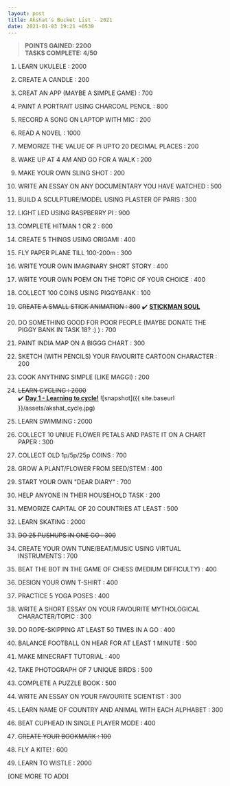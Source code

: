 ```yaml
---
layout: post
title: Akshat's Bucket List - 2021
date: 2021-01-03 19:21 +0530
---
```


> __POINTS GAINED: 2200__  
> __TASKS COMPLETE: 4/50__

1. LEARN UKULELE : 2000

2. CREATE A CANDLE : 200

3. CREAT AN APP (MAYBE A SIMPLE GAME) : 700

4. PAINT A PORTRAIT USING CHARCOAL PENCIL : 800

5. RECORD A SONG ON LAPTOP WITH MIC : 200

6. READ A NOVEL : 1000

7. MEMORIZE THE VALUE OF Pi UPTO 20 DECIMAL PLACES : 200

8. WAKE UP AT 4 AM AND GO FOR A WALK : 200

9. MAKE YOUR OWN SLING SHOT : 200

10. WRITE AN ESSAY ON ANY DOCUMENTARY YOU HAVE WATCHED : 500

11. BUILD A SCULPTURE/MODEL USING PLASTER OF PARIS : 300

12. LIGHT LED USING RASPBERRY PI : 900

13. COMPLETE HITMAN 1 OR 2 : 600

14. CREATE 5 THINGS USING ORIGAMI : 400

15. FLY PAPER PLANE TILL 100-200m : 300

16. WRITE YOUR OWN IMAGINARY SHORT STORY : 400

17. WRITE YOUR OWN POEM ON THE TOPIC OF YOUR CHOICE : 400

18. COLLECT 100 COINS USING PIGGYBANK : 100

19. ~~CREATE A SMALL STICK ANIMATION : 800~~
:heavy_check_mark: __[STICKMAN SOUL](https://www.youtube.com/watch?v=zWAmzWRUdzc)__

20. DO SOMETHING GOOD FOR POOR PEOPLE (MAYBE DONATE THE PIGGY BANK IN TASK 18? :) ) : 700

21. PAINT INDIA MAP ON A BIGGG CHART : 300

22. SKETCH (WITH PENCILS) YOUR FAVOURITE CARTOON CHARACTER : 200

23. COOK ANYTHING SIMPLE (LIKE MAGGI) : 200

24. ~~LEARN CYCLING : 2000~~  
:heavy_check_mark: __[Day 1 - Learning to cycle!](https://www.youtube.com/watch?v=vEZU4ydoxls&feature=youtu.be)__
![snapshot]({{ site.baseurl }}/assets/akshat_cycle.jpg)

25. LEARN SWIMMING : 2000

26. COLLECT 10 UNIUE FLOWER PETALS AND PASTE IT ON A CHART PAPER : 300

27. COLLECT OLD 1p/5p/25p COINS : 700

28. GROW A PLANT/FLOWER FROM SEED/STEM : 400

29. START YOUR OWN "DEAR DIARY" : 700

30. HELP ANYONE IN THEIR HOUSEHOLD TASK : 200

31. MEMORIZE CAPITAL OF 20 COUNTRIES AT LEAST : 500

32. LEARN SKATING : 2000

33. ~~DO 25 PUSHUPS IN ONE GO : 300~~

34. CREATE YOUR OWN TUNE/BEAT/MUSIC USING VIRTUAL INSTRUMENTS : 700

35. BEAT THE BOT IN THE GAME OF CHESS (MEDIUM DIFFICULTY) : 400

36. DESIGN YOUR OWN T-SHIRT : 400

37. PRACTICE 5 YOGA POSES : 400

38. WRITE A SHORT ESSAY ON YOUR FAVOURITE MYTHOLOGICAL CHARACTER/TOPIC : 300

39. DO ROPE-SKIPPING AT LEAST 50 TIMES IN A GO : 400

40. BALANCE FOOTBALL ON HEAR FOR AT LEAST 1 MINUTE : 500

41. MAKE MINECRAFT TUTORIAL : 400

42. TAKE PHOTOGRAPH OF 7 UNIQUE BIRDS : 500

43. COMPLETE A PUZZLE BOOK : 500

44. WRITE AN ESSAY ON YOUR FAVOURITE SCIENTIST : 300

45. LEARN NAME OF COUNTRY AND ANIMAL WITH EACH ALPHABET : 300

46. BEAT CUPHEAD IN SINGLE PLAYER MODE : 400

47. ~~CREATE YOUR BOOKMARK : 100~~

48. FLY A KITE! : 600

49. LEARN TO WISTLE : 2000

[ONE MORE TO ADD]
